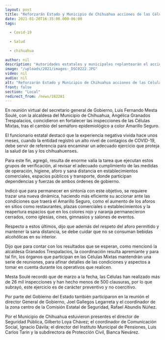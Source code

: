 ```yaml
---
layout: post
title: "Reforzarán Estado y Municipio de Chihuahua acciones de las Células Mixtas en Amarillo Seguro"
date: 2021-01-20T16:35:00.000-06:00
tags:
  
  - Covid-19
  
  - Salud
  
  - chihuahua
  
author: nil
description: "Autoridades estatales y municipales replantearán el accionar de los grupos de verificación, al permitirse más actividades y aforos con el cambio en el semáforo epidemiológico"
image: "/uploads/2021/images-_DSC0222.JPG"
video: nil
audio: nil
alt: "Reforzarán Estado y Municipio de Chihuahua acciones de las Células Mixtas en Amarillo Seguro"
front: false
section: "Local"
redirect_from: /news/182281
---
```


En reunión virtual del secretario general de Gobierno, Luis Fernando Mesta Soulé, con la alcaldesa del Municipio de Chihuahua, Angélica Granados Trespalacios, coincidieron en fortalecer las inspecciones de las Células Mixtas, tras el cambio del semáforo epidemiológico a color Amarillo Seguro.

El funcionario estatal destacó que la experiencia negativa vivida hace unos meses, cuando la entidad registró un alto nivel de contagios de COVID-19, debe servir de referencia para encaminar un adecuado ejercicio que proteja la salud de las y los chihuahuenses.

Para este fin, agregó, resulta de enorme valía la tarea que ejecutan estos grupos de verificación, al revisar el adecuado cumplimiento de las medidas de operación, higiene, aforo y sana distancia en establecimientos comerciales, espacios públicos y transporte, donde participan dependencias y fuerzas de ambos órdenes de gobierno.

Indicó que para permanecer en sintonía con este objetivo, se requiere trazar una nueva dinámica, haciendo más eficiente su accionar ante las condiciones que traerá el Amarillo Seguro, como el aumento de los aforos en sitios como restaurantes, plazas comerciales o establecimientos y la reapertura espacios que en los colores rojo y naranja permanecieron cerrados, como iglesias, cines, gimnasios y salones de eventos.

Respecto a estos últimos, dijo que además del respeto del aforo permitido y mantener la sana distancia, se debe cuidar que no se consuman bebidas alcohólicas en su interior.

Dijo que para contar con los resultados que se esperan, como mencionó la alcaldesa Granados Trespalacios, la coordinación resulta apremiante y para tal fin, los órganos que participan en las Células Mixtas mantendrán una serie de reuniones, para afinar detalles de las condiciones y aspectos a tomar en cuenta durante los operativos que realicen.

Mesta Soulé recordó que de marzo a la fecha, las Células han realizado más de 26 mil inspecciones y han hecho menos de 500 clausuras, por lo que subrayó, este ejercicio es de carácter preventivo y no coercitivo.

Por parte del Gobierno del Estado también participaron en la reunión el director General de Gobierno, Joel Gallegos Legarreta y el coordinador de la zona centro de la Comisión Estatal de Seguridad, Rafael Abundis Núñez.

Por el Municipio de Chihuahua estuvieron presentes el director de Seguridad Pública, Gilberto Loya Chávez; el coordinador de Comunicación Social, Ignacio Dávila; el director del Instituto Municipal de Pensiones, Luis Carlos Tarín y la subdirectora de Protección Civil, Bianca Nevárez.